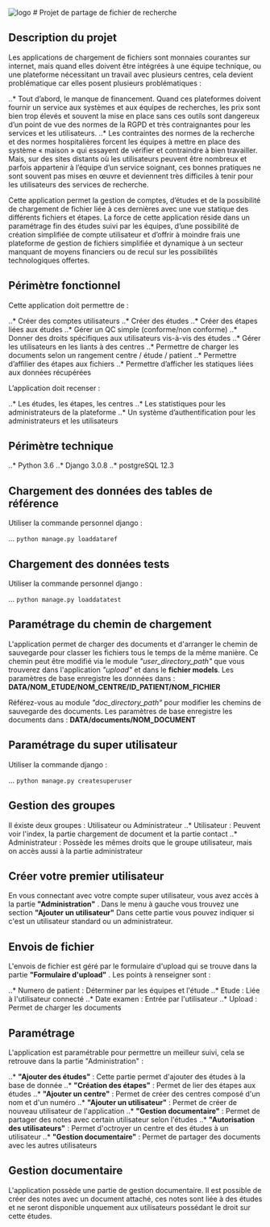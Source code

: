 ![logo](https://zupimages.net/up/20/43/hoes.png) # Projet de partage de fichier de recherche

## Description du projet

Les applications de chargement de fichiers sont monnaies courantes sur internet, mais quand elles doivent être intégrées à une équipe technique, ou une plateforme nécessitant un travail avec plusieurs centres, cela devient problématique car elles posent plusieurs problématiques :

..* Tout d’abord, le manque de financement. Quand ces plateformes doivent fournir un service aux systèmes et aux équipes de recherches, les prix sont bien trop élevés et souvent la mise en place sans ces outils sont dangereux d’un point de vue des normes de la RGPD et très contraignantes pour les services et les utilisateurs.
..* Les contraintes des normes de la recherche et des normes hospitalières forcent les équipes à mettre en place des système « maison » qui essayent de vérifier et contraindre à bien travailler. Mais, sur des sites distants où les utilisateurs peuvent être nombreux et parfois appartenir à l’équipe d’un service soignant, ces bonnes pratiques ne sont souvent pas mises en œuvre et deviennent très difficiles à tenir pour les utilisateurs des services de recherche.

Cette application permet la gestion de comptes, d’études et de la possibilité de chargement de fichier liée à ces dernières avec une vue statique des différents fichiers et étapes.
La force de cette application réside dans un paramétrage fin des études suivi par les équipes, d’une possibilité de création simplifiée de compte utilisateur et d’offrir à moindre frais une plateforme de gestion de fichiers simplifiée et dynamique à un secteur manquant de moyens financiers ou de recul sur les possibilités technologiques offertes.

## Périmètre fonctionnel

Cette application doit permettre de :

..* Créer des comptes utilisateurs
..* Créer des études
..* Créer des étapes liées aux études
..* Gérer un QC simple (conforme/non conforme)
..* Donner des droits spécifiques aux utilisateurs vis-à-vis des études
..* Gérer les utilisateurs en les liants à des centres
..* Permettre de charger les documents selon un rangement centre / étude / patient 
..* Permettre d’affilier des étapes aux fichiers 
..* Permettre d’afficher les statiques liées aux données récupérées

L’application doit recenser :

..* Les études, les étapes, les centres
..* Les statistiques pour les administrateurs de la plateforme
..* Un système d’authentification pour les administrateurs et les utilisateurs

## Périmètre technique

..* Python 3.6
..* Django 3.0.8
..* postgreSQL 12.3

## Chargement des données des tables de référence

Utiliser la commande personnel django :

... `python manage.py loaddataref`

## Chargement des données tests

Utiliser la commande personnel django :

... `python manage.py loaddatatest`

## Paramétrage du chemin de chargement

L'application permet de charger des documents et d'arranger le chemin de sauvegarde pour classer les fichiers tous le temps de la même manière.
Ce chemin peut être modifié via le module *"user_directory_path"* que vous trouverez dans l'application *"upload"* et dans le __fichier models__.
Les paramètres de base enregistre les données dans : __DATA/NOM_ETUDE/NOM_CENTRE/ID_PATIENT/NOM_FICHIER__

Référez-vous au module *"doc_directory_path"* pour modifier les chemins de sauvegarde des documents. 
Les paramètres de base enregistre les documents dans : __DATA/documents/NOM_DOCUMENT__

## Paramétrage du super utilisateur

Utiliser la commande django :

... `python manage.py createsuperuser`

## Gestion des groupes

Il éxiste deux groupes : Utilisateur ou Administrateur
..* Utilisateur : Peuvent voir l'index, la partie chargement de document et la partie contact
..* Administrateur : Possède les mêmes droits que le groupe utilisateur, mais on accès aussi à la partie administrateur 

## Créer votre premier utilisateur

En vous connectant avec votre compte super utilisateur, vous avez accès à la partie __"Administration"__ .
Dans le menu à gauche vous trouvez une section __"Ajouter un utilisateur"__ 
Dans cette partie vous pouvez indiquer si c'est un utilisateur standard ou un administrateur.

## Envois de fichier

L'envois de fichier est géré par le formulaire d'upload qui se trouve dans la partie __"Formulaire d'upload"__ .
Les points à renseigner sont :

..* Numero de patient : Déterminer par les équipes et l'étude
..* Etude : Liée à l'utilisateur connecté
..* Date examen : Entrée par l'utilisateur
..* Upload : Permet de charger les documents

## Paramétrage

L'application est paramétrable pour permettre un meilleur suivi, cela se retrouve dans la partie "Administration" :

..* __"Ajouter des études"__ : Cette partie permet d'ajouter des études à la base de donnée
..* __"Création des étapes"__ : Permet de lier des étapes aux études
..* __"Ajouter un centre"__ : Permet de créer des centres composé d'un nom et d'un numéro
..* __"Ajouter un utilisateur"__ : Permet de créer de nouveau utilisateur de l'application
..* __"Gestion documentaire"__ : Permet de partager des notes avec certain utilisateur selon l'études
..* __"Autorisation des utilisateurs"__ : Permet d'octroyer un centre et des études à un utilisateur
..* __"Gestion documentaire"__ : Permet de partager des documents avec les autres utilisateurs

## Gestion documentaire

L'application possède une partie de gestion documentaire.
Il est possible de créer des notes avec un document attaché, ces notes sont liée à des études et ne seront disponible unquement aux utilisateurs possédant le droit sur cette études. 

